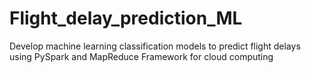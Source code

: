 # Flight_delay_prediction_ML
Develop machine learning classification models to predict flight delays using PySpark and MapReduce Framework for cloud computing
